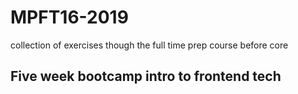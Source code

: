 # MPFT16-2019
collection of exercises though the full time prep course before core
## Five week bootcamp intro to frontend tech
